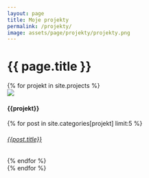 ```yaml
---
layout: page
title: Moje projekty
permalink: /projekty/
image: assets/page/projekty/projekty.png
---
```

 

<h1>  {{ page.title }} </h1>

<div class="container row">
{% for projekt in site.projects %}
    <!--PROJECT-->
    <div class="card blog-post">
      <!--THUMBNAIL-->
      <a href="{{ site.categories[projekt][0].url }}" data-disqus-identifier="{{ post.url }}" >
        <img class="card-img-top" src="{{site.url}}{{site.baseurl}}/assets/blog/{{ site.categories[projekt][0].media_folder }}/{{ site.categories[projekt][0].thumbnail }}">
      </a>
      <!--TITLE-->
      <div class="card-body center">
        <!--TITLE-->
        <h4 class="card-title">{{projekt}}</h4>
        {% for post in site.categories[projekt] limit:5 %}
          <h6 class="card-subtitle mb-2 "><a href="{{ site.baseurl }}{{ post.url }}">{{post.title}}</a></h6>
        {% endfor %}
        <!--<a href="{{ post.url | prepend: site.baseurl }}" data-disqus-identifier="{{ post.url }}" class="btn btn-primary btn-lg">Read</a>-->
      </div>
    </div>     
{% endfor %}
</div>
